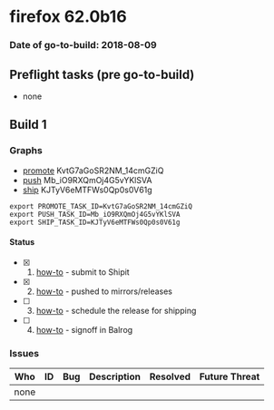 # firefox 62.0b16

### Date of go-to-build: 2018-08-09

## Preflight tasks (pre go-to-build)
- none

## Build 1  

### Graphs
* [promote](https://tools.taskcluster.net/push-inspector/#/KvtG7aGoSR2NM_14cmGZiQ) KvtG7aGoSR2NM_14cmGZiQ
* [push](https://tools.taskcluster.net/push-inspector/#/Mb_iO9RXQmOj4G5vYKlSVA) Mb_iO9RXQmOj4G5vYKlSVA
* [ship](https://tools.taskcluster.net/push-inspector/#/KJTyV6eMTFWs0Qp0s0V61g) KJTyV6eMTFWs0Qp0s0V61g
```
export PROMOTE_TASK_ID=KvtG7aGoSR2NM_14cmGZiQ
export PUSH_TASK_ID=Mb_iO9RXQmOj4G5vYKlSVA
export SHIP_TASK_ID=KJTyV6eMTFWs0Qp0s0V61g
```


#### Status
- [x] 1.  [how-to](https://wiki.mozilla.org/Release:Release_Automation_on_Mercurial:Starting_a_Release#Submit_to_Ship_It)  - submit to Shipit
- [x] 2.  [how-to](https://github.com/mozilla-releng/releasewarrior-2.0/blob/master/docs/release-promotion/desktop/howto.md#push-artifacts-to-releases-directory)  - pushed to mirrors/releases
- [ ] 3.  [how-to](https://github.com/mozilla-releng/releasewarrior-2.0/blob/master/docs/release-promotion/desktop/howto.md#ship-the-release)  - schedule the release for shipping
- [ ] 4.  [how-to](https://github.com/mozilla-releng/releasewarrior-2.0/blob/master/docs/release-promotion/desktop/howto.md#obtain-sign-offs-for-changes)  - signoff in Balrog

### Issues
| Who                 | ID               | Bug                                                                 | Description                | Resolved                | Future Threat                |
| ------------------- | ---------------- | ------------------------------------------------------------------- | -------------------------- | ----------------------- | ---------------------------- |
| none | | | | | |

